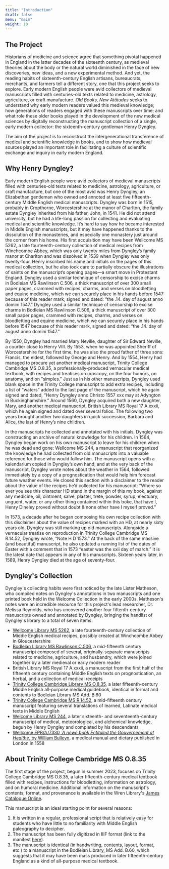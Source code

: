 ```yaml
---
title: "Introduction"
draft: false
menu: "main"
weight: 10
---
```


## The Project
Historians of medicine and science agree that something pivotal happened in England in the latter decades of the sixteenth century, as medieval theories about the body or the natural world diminished in the face of new discoveries, new ideas, and a new experimental method. And yet, the reading habits of sixteenth-century English artisans, bureaucrats, merchants, and farmers tell a different story, one that this project seeks to explore. Early modern English people were avid collectors of medieval manuscripts filled with centuries-old texts related to medicine, astrology, agriculture, or craft manufacture. _Old Books, New Attitudes_ seeks to understand why early modern readers valued this medieval knowledge; how generations of readers engaged with these manuscripts over time; and what role these older books played in the development of the new medical sciences by digitally reconstructing the manuscript collection of a single, early modern collector: the sixteenth-century gentleman Henry Dyngley.

The aim of the project is to reconstruct the intergenerational transference of medical and scientific knowledge in books, and to show how medieval sources played an important role in facilitating a culture of scientific exchange and inquiry in early modern England.

## Why Henry Dyngley?
Early modern English people were avid collectors of medieval manuscripts filled with centuries-old texts related to medicine, astrology, agriculture, or craft manufacture, but one of the most avid was Henry Dyngley, an Elizabethan gentleman who owned and annoted at least five fifteenth-century Middle English medical manuscripts. Dyngley was born in 1515, probably in Cropthorne, Worcestershire at the manor of Charlton, the family estate Dyngley inherited from his father, John, in 1541. He did not attend university, but he had a life-long passion for collecting and evaluating medical and scientific knowledge. It’s hard to say how he became interested in Middle English manuscripts, but it may have happened thanks to the dissolution of the monasteries, and especially one monastery just around the corner from his home. His first acquisition may have been Wellcome MS 5262, a late fourteenth-century collection of medical recipes from Winchcombe Abbey, which was only twenty miles from Dyngley’s family manor at Charlton and was dissolved in 1539 when Dyngley was only twenty-four. Henry inscribed his name and initials on the pages of this medical collection, but he also took care to partially obscure the illustrations of saints on the manuscript’s opening pages—a smart move in Protestant England. Dyngley used a similar technique of censorship to excise charms in Bodleian MS Rawlinson C.506, a thick manuscript of over 300 small paper pages, crammed with recipes, charms, and verses on bloodletting and equine medicine, which we can securely place in his hands before 1547 because of this reader mark, signed and dated: “the .14. day of august anno domini 1547.” Dyngley used a similar technique of censorship to excise charms in Bodleian MS Rawlinson C.506, a thick manuscript of over 300 small paper pages, crammed with recipes, charms, and verses on bloodletting and equine medicine, which we can securely place in his hands before 1547 because of this reader mark, signed and dated: “the .14. day of august anno domini 1547.” 

By 1550, Dyngley had married Mary Neville, daughter of Sir Edward Neville, a courtier close to Henry VIII. By 1553, when he was appointed Sheriff of Worcestershire for the first time, he was also the proud father of three sons: Francis, the eldest, followed by George and Henry. And by 1554, Henry had managed to procure yet another medical manuscript, Trinity College Cambridge MS O.8.35, a professionally-produced vernacular medical textbook, with recipes and treatises on uroscopy, on the four humors, on anatomy, and on “simples.” Just as in his other manuscripts, Dyngley used blank space in the Trinity College manuscript to add extra recipes, including a list of “waters” added to the last page of the manuscript, which he again signed and dated, “Henry Dyngley anno Christo 1557 xxx may at Adyngton in Buckinghamshire.” Around 1560, Dyngley acquired both a new daughter, Mary, and another medical manuscript, British Library MS Royal 17 A.xxxii, which he again signed and dated over several folios. The following two years brought another two daughters in quick succession, Barbara and Alice, the last of Henry’s nine children.

In the manuscripts he collected and annotated with his initials, Dyngley was constructing an archive of natural knowledge for his children. In 1564, Dyngley began work on his own manuscript to leave for his children when he was dead and gone: Wellcome MS 244, a manuscript that reorganized the knowledge he had collected from old manuscripts into a valuable reference for those who would follow him. The manuscript opens with a kalendarium copied in Dyngley’s own hand, and at the very back of the manuscript, Dyngley wrote notes about the weather in 1564, followed immediately by a copy of a prognostication that would help him forecast future weather events. He closed this section with a disclaimer to the reader about the value of the recipes he’d collected for his manuscript: “Where so ever you see this character HD stand in the margin of this my book, against any medicine, oil, ointment, salve, plaster, trete, powder, syrup, electuary, unguent, water, or any other thing contained within this boke, that have I, Henry Dineley proved without doubt & none other have I myself proved.”

In 1573, a decade after he began composing his own recipe collection with this disclaimer about the value of recipes marked with an HD, at nearly sixty years old, Dyngley was still marking up old manuscripts. Alongside a vernacular treatise on reproduction in Trinity College Cambridge MS R.14.52, Dyngley wrote, “Note H D 1573.” At the back of the same massive (and beautiful) manuscript, he also updated a running list of the dates of Easter with a comment that in 1573 “easter was the xxii day of march.” It is the latest date that appears in any of his manuscripts. Sixteen years later, in 1589, Henry Dyngley died at the age of seventy-four.

## Dyngley's Collection
Dyngley's collecting habits were first noticed by the late Lister Matheson, who compiled notes on Dyngley's annotations in two manuscripts and one printed book held in the Welcome Collection in the early 2000s. Matheson's notes were an incredible resource for this project's lead researcher, Dr. Melissa Reynolds, who has uncovered another four fiftenth-century manuscripts owned and annotated by Dyngley, bringing the handlist of Dyngley's library to a total of seven items:

* [Wellcome Library MS 5262](https://wellcomecollection.org/works/nuckbt25/items), a late fourteenth-century collection of Middle English medical recipes, possibly created at Winchcombe Abbey in Gloucestershire
* [Bodleian Library MS Rawlinson C.506](https://medieval.bodleian.ox.ac.uk/catalog/manuscript_8244), a mid-fifteenth century manuscript composed of several, originally-separate manuscripts related to medicine, agriculture, and husbandry, which were joined together by a later medieval or early modern reader
* British Library MS Royal 17 A.xxxii, a manuscript from the first half of the fifteenth century containing Middle English texts on prognostication, an herbal, and a collection of medical receipts
* [Trinity College Cambridge Library MS O.8.35](https://mss-cat.trin.cam.ac.uk/Manuscript/O.8.35), a later fifteenth-century Middle English all-purpose medical guidebook, identical in format and contents to Bodleian Library MS Add. B.60
* [Trinity College Cambridge MS R.14.52](https://mss-cat.trin.cam.ac.uk/Manuscript/R.14.52), a mid-fifteenth century manuscript featuring several translations of learned, Latinate medical texts in Middle English
* [Welcome Library MS 244](https://wellcomecollection.org/works/zztf5pre), a later sixteenth- and seventeenth-century manuscript of medical, meteorological, and alchemical knowledge, begun by Henry Dyngley and completed by his descendants
* [Wellcome EPB/A/7330, _A newe book Entituled the Gouvernement of Healthe_, by William Bulleyn](https://wellcomecollection.org/works/bga5qyg2), a medical manual and dietary published in London in 1558


## About Trinity College Cambridge MS O.8.35

The first stage of the project, begun in summer 2023, focuses on Trinity College Cambridge MS O.8.35, a later fifteenth-century medical textbook filled with recipes, instructions for bloodletting, information on astrology, and on humoral medicine. Additional information on the manuscript's contents, format, and provenance is available in the Wren Library's [James Catalogue Online](https://mss-cat.trin.cam.ac.uk/Manuscript/O.8.35).

This manuscript is an ideal starting point for several reasons:
1. It is written in a regular, professional script that is relatively easy for students who have little to no familiarity with Middle English paleography to decipher.
2. The manuscript has been fully digitized in IIIF format (link to the manifest [here](https://mss-cat.trin.cam.ac.uk/Manuscript/O.8.35/manifest.json)). 
3. The manuscript is identical (in handwriting, contents, layout, format, etc.) to a manuscript in the Bodleian Library, MS Add. B.60, which suggests that it may have been mass produced in later fifteenth-century England as a kind of all-purpose medical textbook.


